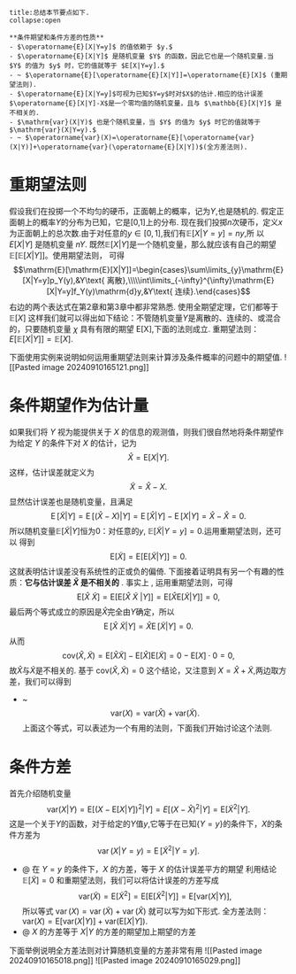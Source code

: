 ```ad-tip
title:总结本节要点如下.
collapse:open

**条件期望和条件方差的性质**
- $\operatorname{E}[X|Y=y]$ 的值依赖于 $y.$
- $\operatorname{E}[X|Y]$ 是随机变量 $Y$ 的函数，因此它也是一个随机变量.当 $Y$ 的值为 $y$ 时，它的值就等于 $E[X|Y=y].$
- ~ $\operatorname{E}[\operatorname{E}[X|Y]]=\operatorname{E}[X]$ (重期望法则).
- $\operatorname{E}[X|Y=y]$可视为已知$Y=y$时对$X$的估计.相应的估计误差$\operatorname{E}[X|Y]-X$是一个零均值的随机变量，且与 $\mathbb{E}[X|Y]$ 是不相关的.
- $\mathrm{var}(X|Y)$ 也是个随机变量，当 $Y$ 的值为 $y$ 时它的值就等于 $\mathrm{var}(X|Y=y).$
- ~ $\operatorname{var}(X)=\operatorname{E}[\operatorname{var}(X|Y)]+\operatorname{var}(\operatorname{E}[X|Y])$(全方差法则).
```

# 重期望法则
假设我们在投掷一个不均匀的硬币，正面朝上的概率，记为$Y$,也是随机的. 假定正面朝上的概率$Y$的分布为已知，它是[0,1]上的分布. 现在我们投掷$n$次硬币，定义$x$为正面朝上的总次数.由于对任意的$y\in[0,1]$,我们有$\mathbb{E}[X|Y=y]=ny$,所
以 $E[X|Y]$ 是随机变量 $nY.$
既然$\mathbb{E}[X|Y]$是一个随机变量，那么就应该有自己的期望$\mathbb{E}[\mathbb{E}[X|Y]]$。使用期望法则，
可得
$$\mathrm{E}[\mathrm{E}[X|Y]]=\begin{cases}\sum\limits_{y}\mathrm{E}[X|Y=y]p_Y(y),&Y\text{ 离散},\\\\\int\limits_{-\infty}^{\infty}\mathrm{E}[X|Y=y]f_Y(y)\mathrm{d}y,&Y\text{ 连续}.\end{cases}$$
右边的两个表达式在第2章和第3章中都非常熟悉. 使用全期望定理，它们都等于$\mathbb{E}[X]$ 这样我们就可以得出如下结论：不管随机变量$Y$是离散的、连续的、或混合的，只要随机变量 $\chi$ 具有有限的期望 E[X],下面的法则成立.
重期望法则： $E[\mathbb{E}[X|Y]]=\mathbb{E}[X].$

下面使用实例来说明如何运用重期望法则来计算涉及条件概率的问题中的期望值.
![[Pasted image 20240910165121.png]]
# 条件期望作为估计量
如果我们将 $Y$ 视为能提供关于 $X$ 的信息的观测值，则我们很自然地将条件期望作为给定 $Y$ 的条件下对 $X$ 的估计，记为
$$
\hat{X}=\mathrm{E}[X|Y].
$$
这样，估计误差就定义为
$$\tilde{X}=\hat{X}-X.$$
显然估计误差也是随机变量，且满足
$$\operatorname{E}[\tilde{X}|Y]=\operatorname{E}[(\hat{X}-X)|Y]=\operatorname{E}[\hat{X}|Y]-\operatorname{E}[X|Y]=\hat{X}-\hat{X}=0.$$
所以随机变量$\mathbb{E}[\tilde{X}|Y]$恒为0：对任意的$y$, $\mathbb{E}[\tilde{X}|Y=y]=0.$运用重期望法则，还可以
得到
$$\mathrm{E}[\tilde{X}]=\mathrm{E}[\mathrm{E}[\tilde{X}|Y]]=0.$$
这就表明估计误差没有系统性的正或负的偏倚.
下面接着证明具有另一个有趣的性质：**它与估计误差 $\tilde{X}$ 是不相关的** . 事实上 , 运用重期望法则，可得
$$\mathrm{E}[\hat{X}\:\tilde{X}]=\mathrm{E}[\mathrm{E}[\hat{X}\:\tilde{X}\:|Y]]=\mathrm{E}[\hat{X}\mathrm{E}[\tilde{X}|Y]]=0,$$
最后两个等式成立的原因是$\hat{X}$完全由$Y$确定，所以
$$\operatorname{E}[\hat{X}\:\tilde{X}|Y]=\hat{X}\operatorname{E}[\tilde{X}|Y]=0.$$
从而
$$\mathrm{cov}(\hat{X},\tilde{X})=\mathrm{E}[\hat{X}\tilde{X}]-\mathrm{E}[\hat{X}]\mathrm{E}[\tilde{X}]=0-\mathrm{E}[X]\cdot0=0,$$
故$\hat{X}$与$\tilde{X}$是不相关的.
基于 $\mathrm{cov}(\hat{X},\tilde{X})=0$ 这个结论，又注意到 $X=\hat{X}+\tilde{X}$,两边取方差，我们可以得到
- ~  $$\mathrm{var}(X)=\mathrm{var}(\hat{X})+\mathrm{var}(\tilde{X}).$$
上面这个等式，可以表述为一个有用的法则，下面我们开始讨论这个法则.
# 条件方差
首先介绍随机变量
$$\mathrm{var}(X|Y)=\mathrm{E}[(X-\mathrm{E}[X|Y])^2|Y]=E[(X-\hat{X})^{2}|Y]=\mathrm{E}[\tilde{X}^2|Y].$$
这是一个关于$Y$的函数，对于给定的$Y$值$y$,它等于在已知$\{Y=y\}$的条件下，$X$的条件方差为
$$\operatorname{var}(X|Y=y)=\operatorname{E}[\tilde{X}^{2}|Y=y].$$
- @ 在 $Y=y$ 的条件下，$X$ 的方差，等于 $X$ 的估计误差平方的期望
利用结论$\mathbb{E}[\tilde{X}]=0$ 和重期望法则，我们可以将估计误差的方差写成
$$\mathrm{var}(\tilde{X})=\mathrm{E}[\tilde{X}^{2}]=\mathrm{E}[\mathrm{E}[\tilde{X}^{2}|Y]]=\mathrm{E}[\mathrm{var}(X|Y)],$$
所以等式 $\operatorname{var}(X)=\operatorname{var}(\tilde{X})+\operatorname{var}(\hat{X})$ 就可以写为如下形式.
全方差法则：$\mathrm{var}(X)=\mathrm{E}[\mathrm{var}(X|Y)]+\mathrm{var}(\mathrm{E}[X|Y]).$
- @ $X$ 的方差等于 $X|Y$ 的方差的期望加上期望的方差

下面举例说明全方差法则对计算随机变量的方差非常有用
![[Pasted image 20240910165018.png]]
![[Pasted image 20240910165029.png]]